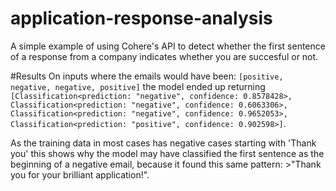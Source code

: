 # application-response-analysis
A simple example of using Cohere's API to detect whether the first sentence of a response from a company indicates whether you are succesful or not.

#Results
On inputs where the emails would have been: `[positive, negative, negative, positive]` the model ended up returning `[Classification<prediction: "negative", confidence: 0.8578428>, Classification<prediction: "negative", confidence: 0.6063306>, Classification<prediction: "negative", confidence: 0.9652053>, Classification<prediction: "positive", confidence: 0.902598>]`.

As the training data in most cases has negative cases starting with 'Thank you' this shows why the model may have classified the first sentence as the beginning of a negative email, because it found this same pattern: >"Thank you for your brilliant application!".
